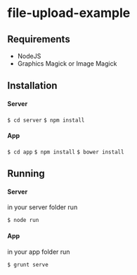 # file-upload-example

## Requirements

* NodeJS
* Graphics Magick or Image Magick

## Installation

#### Server

```$ cd server```
```$ npm install```

#### App

```$ cd app```
```$ npm install```
```$ bower install```

## Running

#### Server

in your server folder run

```$ node run```

#### App

in your app folder run

```$ grunt serve```
